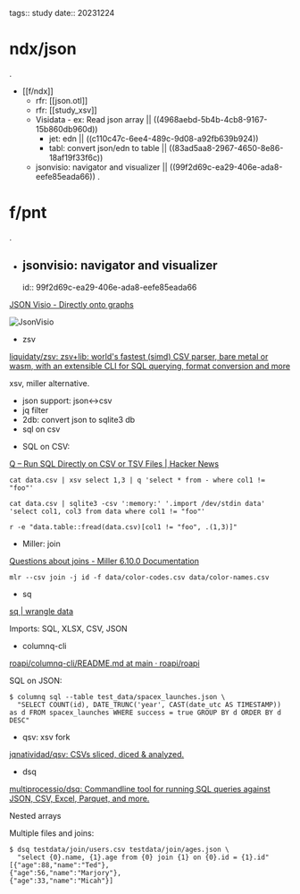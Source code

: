 tags:: study
date:: 20231224

# ndx/json
.
- [[f/ndx]]
	- rfr: [[json.otl]]
	- rfr: [[study_xsv]]
  - Visidata
		- ex: Read json array || ((4968aebd-5b4b-4cb8-9167-15b860db960d))
	- jet: edn || ((c110c47c-6ee4-489c-9d08-a92fb639b924))
	- tabl: convert json/edn to table || ((83ad5aa8-2967-4650-8e86-18af19f33f6c))
  - jsonvisio: navigator and visualizer || ((99f2d69c-ea29-406e-ada8-eefe85eada66))
.
# f/pnt
.

- ## jsonvisio: navigator and visualizer
  id:: 99f2d69c-ea29-406e-ada8-eefe85eada66

[JSON Visio - Directly onto graphs](https://jsonvisio.com/)

![JsonVisio](./assets/scs20231225_215251.png)

- zsv

[liquidaty/zsv: zsv+lib: world's fastest (simd) CSV parser, bare metal or wasm, with an extensible CLI for SQL querying, format conversion and more](https://github.com/liquidaty/zsv)

xsv, miller alternative.

* json support: json<->csv
* jq filter
* 2db: convert json to sqlite3 db
* sql on csv

- SQL on CSV:

[Q – Run SQL Directly on CSV or TSV Files | Hacker News](https://news.ycombinator.com/item?id=27423276)

```
cat data.csv | xsv select 1,3 | q 'select * from - where col1 != "foo"'
```

```
cat data.csv | sqlite3 -csv ':memory:' '.import /dev/stdin data' 'select col1, col3 from data where col1 != "foo"'
```

```
r -e "data.table::fread(data.csv)[col1 != "foo", .(1,3)]"
```

- Miller: join

[Questions about joins - Miller 6.10.0 Documentation](https://miller.readthedocs.io/en/latest/questions-about-joins/)

```
mlr --csv join -j id -f data/color-codes.csv data/color-names.csv
```

- sq

[sq | wrangle data](https://sq.io/)

Imports: SQL, XLSX, CSV, JSON

- columnq-cli

[roapi/columnq-cli/README.md at main · roapi/roapi](https://github.com/roapi/roapi/blob/main/columnq-cli/README.md)

SQL on JSON:

```
$ columnq sql --table test_data/spacex_launches.json \
  "SELECT COUNT(id), DATE_TRUNC('year', CAST(date_utc AS TIMESTAMP)) as d FROM spacex_launches WHERE success = true GROUP BY d ORDER BY d DESC"

```

- qsv: xsv fork

[jqnatividad/qsv: CSVs sliced, diced & analyzed.](https://github.com/jqnatividad/qsv)

- dsq

[multiprocessio/dsq: Commandline tool for running SQL queries against JSON, CSV, Excel, Parquet, and more.](https://github.com/multiprocessio/dsq)

Nested arrays

Multiple files and joins:

```
$ dsq testdata/join/users.csv testdata/join/ages.json \
  "select {0}.name, {1}.age from {0} join {1} on {0}.id = {1}.id"
[{"age":88,"name":"Ted"},
{"age":56,"name":"Marjory"},
{"age":33,"name":"Micah"}]
```



